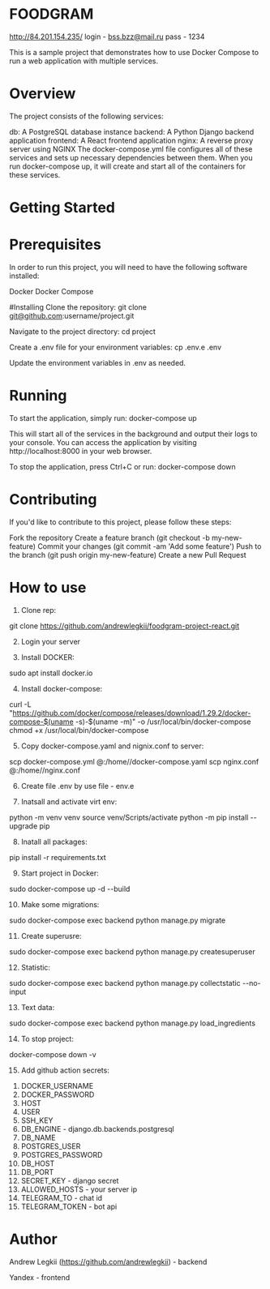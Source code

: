 # FOODGRAM
http://84.201.154.235/
login - bss.bzz@mail.ru
pass - 1234

This is a sample project that demonstrates how to use Docker Compose to run a web application with multiple services.

# Overview
The project consists of the following services:

db: A PostgreSQL database instance
backend: A Python Django backend application
frontend: A React frontend application
nginx: A reverse proxy server using NGINX
The docker-compose.yml file configures all of these services and sets up necessary dependencies between them. When you run docker-compose up, it will create and start all of the containers for these services.

# Getting Started

# Prerequisites
In order to run this project, you will need to have the following software installed:

Docker
Docker Compose

#Installing
Clone the repository:
git clone git@github.com:username/project.git

Navigate to the project directory:
cd project

Create a .env file for your environment variables:
cp .env.e .env

Update the environment variables in .env as needed.

# Running
To start the application, simply run:
docker-compose up

This will start all of the services in the background and output their logs to your console. You can access the application by visiting http://localhost:8000 in your web browser.

To stop the application, press Ctrl+C or run:
docker-compose down

# Contributing
If you'd like to contribute to this project, please follow these steps:

Fork the repository
Create a feature branch (git checkout -b my-new-feature)
Commit your changes (git commit -am 'Add some feature')
Push to the branch (git push origin my-new-feature)
Create a new Pull Request

# How to use
1. Clone rep:

git clone https://github.com/andrewlegkii/foodgram-project-react.git

2. Login your server

3. Install DOCKER:

sudo apt install docker.io 

4. Install docker-compose:

curl -L "https://github.com/docker/compose/releases/download/1.29.2/docker-compose-$(uname -s)-$(uname -m)" -o /usr/local/bin/docker-compose
chmod +x /usr/local/bin/docker-compose

5. Copy docker-compose.yaml and nignix.conf to server:

scp docker-compose.yml <username>@<host>:/home/<username>/docker-compose.yaml
scp nginx.conf <username>@<host>:/home/<username>/nginx.conf

6. Create file .env by use file - env.e

7. Inatsall and activate virt env:

python -m venv venv 
source venv/Scripts/activate
python -m pip install --upgrade pip

8. Inatall all packages:

pip install -r requirements.txt

9. Start project in Docker:

sudo docker-compose up -d --build

10. Make some migrations:

sudo docker-compose exec backend python manage.py migrate

11. Create superusre:

sudo docker-compose exec backend python manage.py createsuperuser

12. Statistic:

sudo docker-compose exec backend python manage.py collectstatic --no-input

13. Text data:

sudo docker-compose exec backend python manage.py load_ingredients

14. To stop project:

docker-compose down -v

15. Add github action secrets:
1) DOCKER_USERNAME
2) DOCKER_PASSWORD
3) HOST
4) USER
5) SSH_KEY 
6) DB_ENGINE - django.db.backends.postgresql
7) DB_NAME
8) POSTGRES_USER
9) POSTGRES_PASSWORD
10) DB_HOST
11) DB_PORT
12) SECRET_KEY - django secret
13) ALLOWED_HOSTS - your server ip
14) TELEGRAM_TO - chat id
15) TELEGRAM_TOKEN - bot api

# Author
Andrew Legkii (https://github.com/andrewlegkii) - backend

Yandex - frontend
